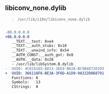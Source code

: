 ## libiconv_none.dylib

> `/usr/lib/i18n/libiconv_none.dylib`

```diff

-80.0.0.0.0
+86.0.0.0.0
   __TEXT.__text: 0xe4
   __TEXT.__auth_stubs: 0x10
   __TEXT.__unwind_info: 0x54
   __AUTH_CONST.__auth_got: 0x8
   __AUTH.__data: 0x28
   - /usr/lib/libSystem.B.dylib
-  UUID: 4CEC6165-AD13-3EE4-B62A-BC9B48726193
+  UUID: 366118F6-BE3A-3F6D-A1D9-9A322D868791
   Functions: 6
   Symbols:   13
   CStrings:  0

```
